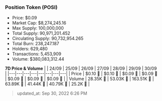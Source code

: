 
  ### Position Token (POSI)
  - Price: $0.09
  - Market Cap: $8,274,245.16
  - Max Supply: 100,000,000
  - Total Supply: 90,971,201.452
  - Circulating Supply: 90,732,954.265
  - Total Burn: 238,247.187
  - Holders: 629,480
  - Transactions: 5,453,909
  - Volume: $380,083,312.44

  **7D Price & Volume**
  | | 24&#x2F;09 | 25&#x2F;09 | 26&#x2F;09 | 27&#x2F;09 | 28&#x2F;09 | 29&#x2F;09 | 30&#x2F;09 |
  |---|---|---|---|---|---|---|---|
  | Price | $0.10 🔻 | $0.10 🔻 | $0.09 🔻 | $0.09 🔻 | $0.09 🚀 | $0.09 🔻 | $0.09 🔻 |
  | Volume | 28.35K 🔻 | 53.03K 🚀 | 163.51K 🚀 | 63.89K 🔻 | 41.44K 🔻 | 40.79K 🔻 | 25.2K 🔻 |

  > updated_at: Sep 30, 2022 6:26 PM
